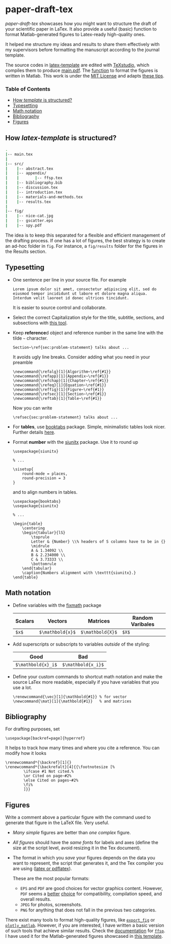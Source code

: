 # **paper-draft-tex**

*paper-draft-tex* showcases how you might want to structure the draft of your scientific paper in LaTex. It also provide a useful (basic) function to format Matlab-generated figures to Latex-ready high-quality ones.

It helped me structure my ideas and results to share them effectively with my supervisors before formatting the manuscript according to the journal template.

The source codes in [latex-template](./latex-template) are edited with [TeXstudio](https://www.texstudio.org/), which compiles them to produce [main.pdf](./latex-template/main.pdf). The [function](./matlab/ffsp.m) to format the figures is written in Matlab. This work is under the [MIT License](LICENSE) and adapts [these tips](https://github.com/Wookai/paper-tips-and-tricks). 

### Table of Contents
- [How *template* is structured?](#how-template-is-structured)
- [Typesetting](#typesetting)
- [Math notation](#math-notation)
- [Bibliography](#bibliography)
- [Figures](#figures)

## How *latex-template* is structured?


```bash
.
|-- main.tex
|
|-- src/
|    |-- abstract.tex
|    |-- appendix/
|    |       |-- ffsp.tex
|    |-- bibliography.bib
|    |-- discussion.tex
|    |-- introduction.tex
|    |-- materials-and-methods.tex
|    |-- results.tex
|
|-- fig/
|    |-- nice-cat.jpg
|    |-- gscatter.eps
|    |-- spy.pdf
```

The idea is to keep this separated for a flexible and efficient management of the drafting process. 
If one has a lot of figures, the best strategy is to create an ad-hoc folder in `fig`.
For instance, a `fig/results`  folder for the figures in the Results section.

## Typesetting

- One sentence per line in your source file. For example
    ```
    Lorem ipsum dolor sit amet, consectetur adipiscing elit, sed do eiusmod tempor incididunt ut labore et dolore magna aliqua.
    Interdum velit laoreet id donec ultrices tincidunt.
    ```
    It is easier to source control and collaborate.
- Select the correct Capitalization style for the title, subtitle, sections, and subsections with [this tool](https://capitalizemytitle.com/).
- Keep **reference**d object and reference number in the same line with the tilde `~` character. 
    ```
    Section~\ref{sec:problem-statement} talks about ...
    ```
    It avoids ugly line breaks. 
    Consider adding what you need in your preamble
    ```
    \newcommand{\refalg}[1]{Algorithm~\ref{#1}}
    \newcommand{\refapp}[1]{Appendix~\ref{#1}}
    \newcommand{\refchap}[1]{Chapter~\ref{#1}}
    \newcommand{\refeq}[1]{Equation~\ref{#1}}
    \newcommand{\reffig}[1]{Figure~\ref{#1}}
    \newcommand{\refsec}[1]{Section~\ref{#1}}
    \newcommand{\reftab}[1]{Table~\ref{#1}}
    ```

    Now you can write
    ```
    \refsec{sec:problem-statement} talks about ...
    ```
- For **tables**, use [booktabs](https://www.ctan.org/pkg/booktabs) package. 
  Simple, minimalistic tables look nicer. Further details [here](https://people.inf.ethz.ch/markusp/teaching/guides/guide-tables.pdf).
- Format **number** with the [siunitx](https://ctan.org/pkg/siunitx) package. 
    Use it to round up
    ```
    \usepackage{siunitx}

    % ...

    \sisetup{
        round-mode = places,
        round-precision = 3
    }  
    ```
    and to align numbers in tables.
    ```
    \usepackage{booktabs}
    \usepackage{siunitx}

    % ...

    \begin{table}
        \centering
        \begin{tabular}{lS}
            \toprule
            Letter & {Number} \\% headers of S columns have to be in {}
            \midrule
            A & 1.34092 \\
            B & 2.234000 \\
            C & 3.73333 \\
            \bottomrule
        \end{tabular}
        \caption{Numbers alignment with \texttt{siunitx}.}
    \end{table}
    ```


## Math notation

- Define variables with the [fixmath](https://www.ctan.org/pkg/fixmath) package

    | Scalars | Vectors | Matrices | Random Varibales
    |--------------|-----------|--------------|-----------|
    |`$x$`|`$\mathbold{x}$`|`$\mathbold{X}$`|`$X$`|

- Add superscripts or subscripts to variables *outside* of the styling:

    | Good | Bad |
    |--------------|-----------|
    | `$\mathbold{x}_i$` | `$\mathbold{x_i}$` 

- Define your custom commands to shortcut math notation and make the source LaTex more readable, especially if you have variables that you use a lot.

    ```
    \renewcommand{\vec}[1]{\mathbold{#1}} % for vector
    \newcommand{\mat}[1]{\mathbold{#1}}   % and matrices
    ```

## Bibliography

For drafting purposes, set

```
\usepackage[backref=page]{hyperref}
```

It helps to track how many times and where you cite a reference.
You can modify how it looks

```
\renewcommand*{\backref}[1]{}
\renewcommand*{\backrefalt}[4]{{\footnotesize [%
		\ifcase #1 Not cited.%
		\or Cited on page~#2%
		\else Cited on pages~#2%
		\fi%
		]}}
```

## Figures

Write a comment above a particular figure with the command used to generate that figure in the LaTeX file. 
Very useful.

- *Many simple* figures are better than *one complex* figure.

- *All figures* should have the *same fonts* for labels and axes (define the size at the script level, avoid resizing it in the Tex document).

- The format in which you *save* your figures depends on the data you want to represent, the script that generates it, and the Tex compiler you are using ([latex or pdflatex](https://www.overleaf.com/learn/latex/Choosing_a_LaTeX_Compiler)).

    These are the most popular formats:
    - `EPS` and `PDF` are good choices for vector graphics content. 
    However, `PDF` seems a [better](https://tex.stackexchange.com/questions/1072/which-graphics-formats-can-be-included-in-documents-processed-by-latex-or-pdflat) [choice](https://tex.stackexchange.com/questions/2092/which-figure-type-to-use-pdf-or-eps) for compatibility, compilation speed, and overall results.
    - `JPEG` for photos, screenshots.
    - `PNG` for anything that does not fall in the previous two categories.

There exist many tools to format high-quality figures, like [`export_fig`](https://github.com/altmany/export_fig) or [`plotly_matlab`](https://github.com/plotly/plotly_matlab). However, if you are interested, I have written a basic version of such tools that achieve similar results. Check the [documentation](./matlab/README.md) for [`ffsp`](./matlab/ffsp.m). I have used it for the Matlab-generated figures showcased in [this template](./latex-template/main.pdf). 
